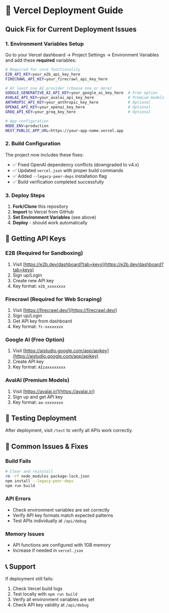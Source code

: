 # 🚀 Vercel Deployment Guide

## Quick Fix for Current Deployment Issues

### 1. Environment Variables Setup
Go to your Vercel dashboard → Project Settings → Environment Variables and add these **required** variables:

```bash
# Required for core functionality
E2B_API_KEY=your_e2b_api_key_here
FIRECRAWL_API_KEY=your_firecrawl_api_key_here

# At least one AI provider (choose one or more)
GOOGLE_GENERATIVE_AI_API_KEY=your_google_ai_key_here  # Free option
AVALAI_API_KEY=your_avalai_api_key_here               # Premium models
ANTHROPIC_API_KEY=your_anthropic_key_here             # Optional
OPENAI_API_KEY=your_openai_key_here                   # Optional
GROQ_API_KEY=your_groq_key_here                       # Optional

# App configuration
NODE_ENV=production
NEXT_PUBLIC_APP_URL=https://your-app-name.vercel.app
```

### 2. Build Configuration
The project now includes these fixes:
- ✅ Fixed OpenAI dependency conflicts (downgraded to v4.x)
- ✅ Updated `vercel.json` with proper build commands
- ✅ Added `--legacy-peer-deps` installation flag
- ✅ Build verification completed successfully

### 3. Deploy Steps
1. **Fork/Clone** this repository
2. **Import** to Vercel from GitHub
3. **Set Environment Variables** (see above)
4. **Deploy** - should work automatically

## 🔧 Getting API Keys

### E2B (Required for Sandboxing)
1. Visit [https://e2b.dev/dashboard?tab=keys](https://e2b.dev/dashboard?tab=keys)
2. Sign up/Login
3. Create new API key
4. Key format: `e2b_xxxxxxxx`

### Firecrawl (Required for Web Scraping)
1. Visit [https://firecrawl.dev/](https://firecrawl.dev/)
2. Sign up/Login
3. Get API key from dashboard
4. Key format: `fc-xxxxxxxx`

### Google AI (Free Option)
1. Visit [https://aistudio.google.com/app/apikey](https://aistudio.google.com/app/apikey)
2. Create API key
3. Key format: `AIzaxxxxxxxx`

### AvalAI (Premium Models)
1. Visit [https://avalai.ir/](https://avalai.ir/)
2. Sign up and get API key
3. Key format: `aa-xxxxxxxx`

## 🧪 Testing Deployment
After deployment, visit `/test` to verify all APIs work correctly.

## 🚨 Common Issues & Fixes

### Build Fails
```bash
# Clear and reinstall
rm -rf node_modules package-lock.json
npm install --legacy-peer-deps
npm run build
```

### API Errors
- Check environment variables are set correctly
- Verify API key formats match expected patterns
- Test APIs individually at `/api/debug`

### Memory Issues
- API functions are configured with 1GB memory
- Increase if needed in `vercel.json`

## 📞 Support
If deployment still fails:
1. Check Vercel build logs
2. Test locally with `npm run build`
3. Verify all environment variables are set
4. Check API key validity at `/api/debug`